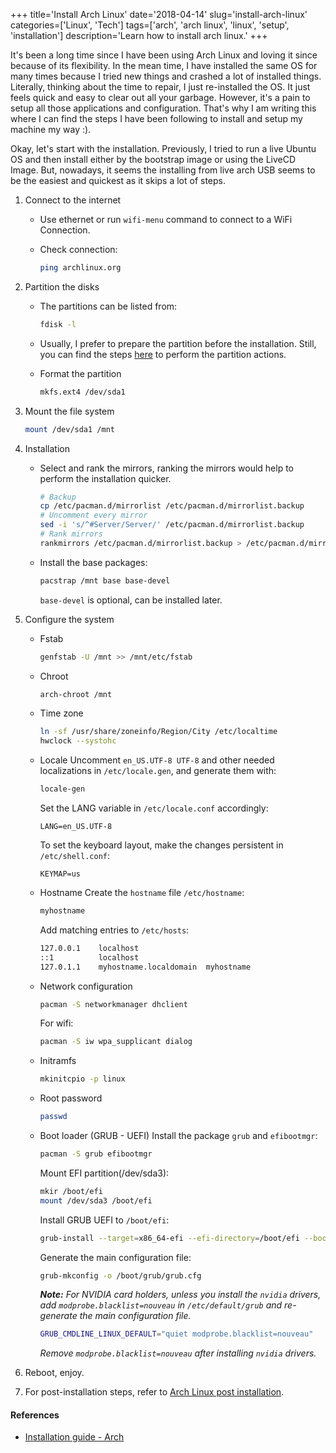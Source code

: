 +++
title='Install Arch Linux'
date='2018-04-14'
slug='install-arch-linux'
categories=['Linux', 'Tech']
tags=['arch', 'arch linux', 'linux', 'setup', 'installation']
description='Learn how to install arch linux.'
+++

It's been a long time since I have been using Arch Linux and loving it since because of its flexibility. In the mean time, I have installed the same OS for many times because I tried new things and crashed a lot of installed things. Literally, thinking about the time to repair, I just re-installed the OS. It just feels quick and easy to clear out all your garbage. However, it's a pain to setup all those applications and configuration. That's why I am writing this where I can find the steps I have been following to install and setup my machine my way :).

Okay, let's start with the installation. Previously, I tried to run a live Ubuntu OS and then install either by the bootstrap image or using the LiveCD Image. But, nowadays, it seems the installing from live arch USB seems to be the easiest and quickest as it skips a lot of steps.

1. Connect to the internet

   - Use ethernet or run `wifi-menu` command to connect to a WiFi Connection.
   - Check connection:

      ```sh
      ping archlinux.org
      ```

2. Partition the disks

   - The partitions can be listed from:

      ```sh
      fdisk -l
      ```

   - Usually, I prefer to prepare the partition before the installation. Still, you can find the steps [here](https://wiki.archlinux.org/index.php/installation_guide#Partition_the_disks) to perform the partition actions.
   - Format the partition

      ```sh
      mkfs.ext4 /dev/sda1
      ```

3. Mount the file system

    ```sh
    mount /dev/sda1 /mnt
    ```

4. Installation

   - Select and rank the mirrors, ranking the mirrors would help to perform the installation quicker.

     ```sh
     # Backup
     cp /etc/pacman.d/mirrorlist /etc/pacman.d/mirrorlist.backup
     # Uncomment every mirror
     sed -i 's/^#Server/Server/' /etc/pacman.d/mirrorlist.backup
     # Rank mirrors
     rankmirrors /etc/pacman.d/mirrorlist.backup > /etc/pacman.d/mirrorlist
     ```

   - Install the base packages:

     ```sh
     pacstrap /mnt base base-devel
     ```

     `base-devel` is optional, can be installed later.

5. Configure the system

   - Fstab

     ```sh
     genfstab -U /mnt >> /mnt/etc/fstab
     ```

   - Chroot

     ```sh
     arch-chroot /mnt
     ```

   - Time zone

     ```sh
     ln -sf /usr/share/zoneinfo/Region/City /etc/localtime
     hwclock --systohc
     ```

   - Locale
     Uncomment `en_US.UTF-8 UTF-8` and other needed localizations in `/etc/locale.gen`, and generate them with:

     ```sh
     locale-gen
     ```

     Set the LANG variable in `/etc/locale.conf` accordingly:

     ```vim
     LANG=en_US.UTF-8
     ```

     To set the keyboard layout, make the changes persistent in `/etc/shell.conf`:

     ```vim
     KEYMAP=us
     ```

   - Hostname
     Create the `hostname` file `/etc/hostname`:

     ```sh
     myhostname
     ```

     Add matching entries to `/etc/hosts`:

     ```sh
     127.0.0.1    localhost
     ::1          localhost
     127.0.1.1    myhostname.localdomain  myhostname
     ```

   - Network configuration

     ```sh
     pacman -S networkmanager dhclient
     ```

     For wifi:

     ```sh
     pacman -S iw wpa_supplicant dialog
     ```

   - Initramfs

     ```sh
     mkinitcpio -p linux
     ```

   - Root password

     ```sh
     passwd
     ```

   - Boot loader (GRUB - UEFI)
     Install the package `grub` and `efibootmgr`:

     ```sh
     pacman -S grub efibootmgr
     ```

     Mount EFI partition(/dev/sda3):

     ```sh
     mkir /boot/efi
     mount /dev/sda3 /boot/efi
     ```

     Install GRUB UEFI to `/boot/efi`:

     ```sh
     grub-install --target=x86_64-efi --efi-directory=/boot/efi --bootloader-id=arch_grub
     ```

     Generate the main configuration file:

     ```sh
     grub-mkconfig -o /boot/grub/grub.cfg
     ```

     _**Note:** For NVIDIA card holders, unless you install the `nvidia` drivers, add `modprobe.blacklist=nouveau` in `/etc/default/grub` and re-generate the main configuration file._

     ```sh
     GRUB_CMDLINE_LINUX_DEFAULT="quiet modprobe.blacklist=nouveau"
     ```

     _Remove `modprobe.blacklist=nouveau` after installing `nvidia` drivers._

6. Reboot, enjoy.
7. For post-installation steps, refer to [Arch Linux post installation](/posts/arch-linux-post-installation/).

#### References

- [Installation guide - Arch](https://wiki.archlinux.org/index.php/installation_guide)
